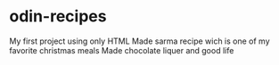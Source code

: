 # odin-recipes
My first project using only HTML
Made sarma recipe wich is one of my favorite christmas meals
Made chocolate liquer and good life